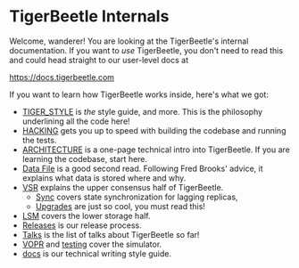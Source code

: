 # TigerBeetle Internals

Welcome, wanderer! You are looking at the TigerBeetle's internal documentation. If you want to _use_
TigerBeetle, you don't need to read this and could head straight to our user-level docs at

<https://docs.tigerbeetle.com>

If you want to learn how TigerBeetle works inside, here's what we got:

- [TIGER_STYLE](../TIGER_STYLE.md) is _the_ style guide, and more. This is the philosophy underlining
  all the code here!
- [HACKING](./HACKING.md) gets you up to speed with building the codebase and running the tests.
- [ARCHITECTURE](./ARCHITECTURE.md) is a one-page technical intro into TigerBeetle. If you are
  learning the codebase, start here.
- [Data File](./data_file.md) is a good second read. Following Fred Brooks' advice, it explains what
  data is stored where and why.
- [VSR](./vsr.md) explains the upper consensus half of TigerBeetle.
  - [Sync](./sync.md) covers state synchronization for lagging replicas,
  - [Upgrades](./upgrades.md) are just so cool, you must read this!
- [LSM](./lsm.md) covers the lower storage half.
- [Releases](./releases.md) is our release process.
- [Talks](./talks.md) is the list of talks about TigerBeetle so far!
- [VOPR](./vopr.md) and [testing](./testing.md) cover the simulator.
- [docs](./docs.md) is our technical writing style guide.
